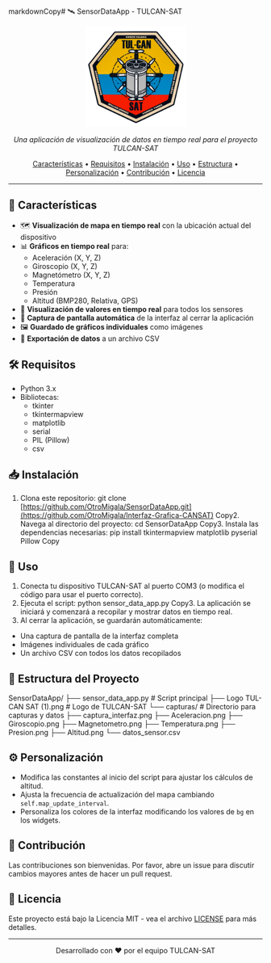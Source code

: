 markdownCopy# 🛰️ SensorDataApp - TULCAN-SAT

<p align="center">
  <img src="Logo TUL-CAN SAT.png" alt="TULCAN-SAT Logo" width="200"/>
</p>

<p align="center">
  <em>Una aplicación de visualización de datos en tiempo real para el proyecto TULCAN-SAT</em>
</p>

<p align="center">
  <a href="#características">Características</a> •
  <a href="#requisitos">Requisitos</a> •
  <a href="#instalación">Instalación</a> •
  <a href="#uso">Uso</a> •
  <a href="#estructura-del-proyecto">Estructura</a> •
  <a href="#personalización">Personalización</a> •
  <a href="#contribución">Contribución</a> •
  <a href="#licencia">Licencia</a>
</p>

---

## 🌟 Características

- 🗺️ **Visualización de mapa en tiempo real** con la ubicación actual del dispositivo
- 📊 **Gráficos en tiempo real** para:
  - Aceleración (X, Y, Z)
  - Giroscopio (X, Y, Z)
  - Magnetómetro (X, Y, Z)
  - Temperatura
  - Presión
  - Altitud (BMP280, Relativa, GPS)
- 🔢 **Visualización de valores en tiempo real** para todos los sensores
- 📸 **Captura de pantalla automática** de la interfaz al cerrar la aplicación
- 🖼️ **Guardado de gráficos individuales** como imágenes
- 📁 **Exportación de datos** a un archivo CSV

## 🛠️ Requisitos

- Python 3.x
- Bibliotecas:
  - tkinter
  - tkintermapview
  - matplotlib
  - serial
  - PIL (Pillow)
  - csv

## 📥 Instalación

1. Clona este repositorio:
git clone [https://github.com/OtroMigala/SensorDataApp.git](https://github.com/OtroMigala/Interfaz-Grafica-CANSAT)
Copy2. Navega al directorio del proyecto:
cd SensorDataApp
Copy3. Instala las dependencias necesarias:
pip install tkintermapview matplotlib pyserial Pillow
Copy
## 🚀 Uso

1. Conecta tu dispositivo TULCAN-SAT al puerto COM3 (o modifica el código para usar el puerto correcto).
2. Ejecuta el script:
python sensor_data_app.py
Copy3. La aplicación se iniciará y comenzará a recopilar y mostrar datos en tiempo real.
4. Al cerrar la aplicación, se guardarán automáticamente:
- Una captura de pantalla de la interfaz completa
- Imágenes individuales de cada gráfico
- Un archivo CSV con todos los datos recopilados

## 📂 Estructura del Proyecto

SensorDataApp/
├── sensor_data_app.py         # Script principal
├── Logo TUL-CAN SAT (1).png   # Logo de TULCAN-SAT
└── capturas/                  # Directorio para capturas y datos
    ├── captura_interfaz.png
    ├── Aceleracion.png
    ├── Giroscopio.png
    ├── Magnetometro.png
    ├── Temperatura.png
    ├── Presion.png
    ├── Altitud.png
    └── datos_sensor.csv

## ⚙️ Personalización

- Modifica las constantes al inicio del script para ajustar los cálculos de altitud.
- Ajusta la frecuencia de actualización del mapa cambiando `self.map_update_interval`.
- Personaliza los colores de la interfaz modificando los valores de `bg` en los widgets.

## 🤝 Contribución

Las contribuciones son bienvenidas. Por favor, abre un issue para discutir cambios mayores antes de hacer un pull request.

## 📄 Licencia

Este proyecto está bajo la Licencia MIT - vea el archivo [LICENSE](LICENSE) para más detalles.

---

<p align="center">
  Desarrollado con ❤️ por el equipo TULCAN-SAT
</p>
